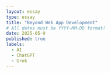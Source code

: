 ```yaml
---
layout: essay
type: essay
title: "Beyond Web App Development"
# All dates must be YYYY-MM-DD format!
date: 2025-05-9
published: true
labels:
  - AI
  - ChatGPT
  - Grok
---
```


